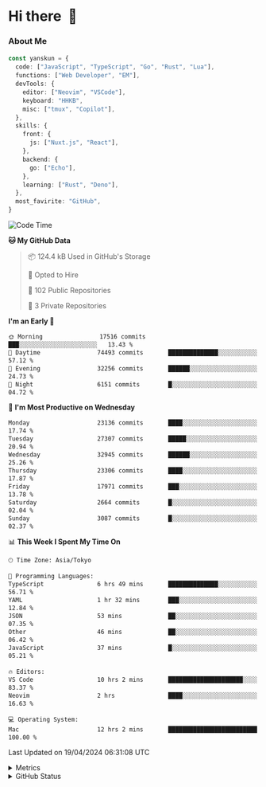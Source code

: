 # Hi there&nbsp; :wave:

### About Me

```ts
const yanskun = {
  code: ["JavaScript", "TypeScript", "Go", "Rust", "Lua"],
  functions: ["Web Developer", "EM"],
  devTools: {
    editor: ["Neovim", "VSCode"],
    keyboard: "HHKB",
    misc: ["tmux", "Copilot"],
  },
  skills: {
    front: {
      js: ["Nuxt.js", "React"],
    },
    backend: {
      go: ["Echo"],
    },
    learning: ["Rust", "Deno"],
  },
  most_favirite: "GitHub",
}
```

<!--START_SECTION:waka-->
![Code Time](http://img.shields.io/badge/Code%20Time-809%20hrs%2043%20mins-blue)

**🐱 My GitHub Data** 

> 📦 124.4 kB Used in GitHub's Storage 
 > 
> 💼 Opted to Hire
 > 
> 📜 102 Public Repositories 
 > 
> 🔑 3 Private Repositories 
 > 
**I'm an Early 🐤** 

```text
🌞 Morning                17516 commits       ███░░░░░░░░░░░░░░░░░░░░░░   13.43 % 
🌆 Daytime                74493 commits       ██████████████░░░░░░░░░░░   57.12 % 
🌃 Evening                32256 commits       ██████░░░░░░░░░░░░░░░░░░░   24.73 % 
🌙 Night                  6151 commits        █░░░░░░░░░░░░░░░░░░░░░░░░   04.72 % 
```
📅 **I'm Most Productive on Wednesday** 

```text
Monday                   23136 commits       ████░░░░░░░░░░░░░░░░░░░░░   17.74 % 
Tuesday                  27307 commits       █████░░░░░░░░░░░░░░░░░░░░   20.94 % 
Wednesday                32945 commits       ██████░░░░░░░░░░░░░░░░░░░   25.26 % 
Thursday                 23306 commits       ████░░░░░░░░░░░░░░░░░░░░░   17.87 % 
Friday                   17971 commits       ███░░░░░░░░░░░░░░░░░░░░░░   13.78 % 
Saturday                 2664 commits        █░░░░░░░░░░░░░░░░░░░░░░░░   02.04 % 
Sunday                   3087 commits        █░░░░░░░░░░░░░░░░░░░░░░░░   02.37 % 
```


📊 **This Week I Spent My Time On** 

```text
🕑︎ Time Zone: Asia/Tokyo

💬 Programming Languages: 
TypeScript               6 hrs 49 mins       ██████████████░░░░░░░░░░░   56.71 % 
YAML                     1 hr 32 mins        ███░░░░░░░░░░░░░░░░░░░░░░   12.84 % 
JSON                     53 mins             ██░░░░░░░░░░░░░░░░░░░░░░░   07.35 % 
Other                    46 mins             ██░░░░░░░░░░░░░░░░░░░░░░░   06.42 % 
JavaScript               37 mins             █░░░░░░░░░░░░░░░░░░░░░░░░   05.21 % 

🔥 Editors: 
VS Code                  10 hrs 2 mins       █████████████████████░░░░   83.37 % 
Neovim                   2 hrs               ████░░░░░░░░░░░░░░░░░░░░░   16.63 % 

💻 Operating System: 
Mac                      12 hrs 2 mins       █████████████████████████   100.00 % 
```


 Last Updated on 19/04/2024 06:31:08 UTC
<!--END_SECTION:waka-->

<details>
  <summary>Metrics</summary>
  <img src="https://github.com/yanskun/yanskun/blob/main/github-metrics.svg" alt="Metrics">
</details>

<details>
  <summary>GitHub Status</summary>
  <picture>
    <source media="(prefers-color-scheme: dark)" srcset="https://raw.githubusercontent.com/yanskun/yanskun/master/profile-summary-card-output/nord_dark/0-profile-details.svg">
   <img src="https://raw.githubusercontent.com/yanskun/yanskun/master/profile-summary-card-output/default/0-profile-details.svg">
  </picture>
  <br>
  <picture>
    <source media="(prefers-color-scheme: dark)" srcset="https://raw.githubusercontent.com/yanskun/yanskun/master/profile-summary-card-output/nord_dark/1-repos-per-language.svg">
   <img src="https://raw.githubusercontent.com/yanskun/yanskun/master/profile-summary-card-output/default/1-repos-per-language.svg">
  </picture>
  <picture>
    <source media="(prefers-color-scheme: dark)" srcset="https://raw.githubusercontent.com/yanskun/yanskun/master/profile-summary-card-output/nord_dark/2-most-commit-language.svg">
   <img src="https://raw.githubusercontent.com/yanskun/yanskun/master/profile-summary-card-output/default/2-most-commit-language.svg">
  </picture>
  <br>
  <picture>
    <source media="(prefers-color-scheme: dark)" srcset="https://raw.githubusercontent.com/yanskun/yanskun/master/profile-summary-card-output/nord_dark/3-stats.svg">
   <img src="https://raw.githubusercontent.com/yanskun/yanskun/master/profile-summary-card-output/default/3-stats.svg">
  </picture>
  <picture>
    <source media="(prefers-color-scheme: dark)" srcset="https://raw.githubusercontent.com/yanskun/yanskun/master/profile-summary-card-output/nord_dark/4-productive-time.svg">
   <img src="https://raw.githubusercontent.com/yanskun/yanskun/master/profile-summary-card-output/default/4-productive-time.svg">
  </picture>
</details>
